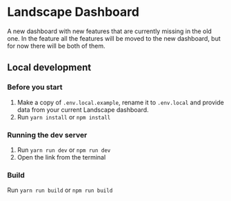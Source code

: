 # Landscape Dashboard

A new dashboard with new features that are currently missing in the old one. In the feature all the features will be moved to the new dashboard, but for now there will be both of them.

## Local development

### Before you start

1. Make a copy of `.env.local.example`, rename it to `.env.local` and provide data from your current Landscape dashboard.
2. Run `yarn install` or `npm install`

### Running the dev server

1. Run `yarn run dev` or `npm run dev`
2. Open the link from the terminal

### Build

Run `yarn run build` or `npm run build`
